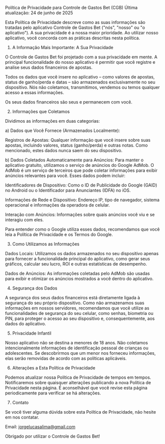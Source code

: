 Política de Privacidade para Controle de Gastos Bet (CGB)
Última atualização: 24 de junho de 2025

Esta Política de Privacidade descreve como as suas informações são tratadas pelo aplicativo Controle de Gastos Bet ("nós", "nosso" ou "o aplicativo"). A sua privacidade é a nossa maior prioridade. Ao utilizar nosso aplicativo, você concorda com as práticas descritas nesta política.

1. A Informação Mais Importante: A Sua Privacidade

O Controle de Gastos Bet foi projetado com a sua privacidade em mente. A principal funcionalidade do nosso aplicativo é permitir que você registre e analise seus dados financeiros de apostas.

Todos os dados que você insere no aplicativo – como valores de apostas, status de ganho/perda e datas – são armazenados exclusivamente no seu dispositivo. Nós não coletamos, transmitimos, vendemos ou temos qualquer acesso a essas informações.

Os seus dados financeiros são seus e permanecem com você.

2. Informações que Coletamos

Dividimos as informações em duas categorias:

a) Dados que Você Fornece (Armazenados Localmente):

Registros de Apostas: Qualquer informação que você insere sobre suas apostas, incluindo valores, status (ganho/perda) e outras notas. Como mencionado, estes dados nunca saem do seu dispositivo.

b) Dados Coletados Automaticamente para Anúncios:
Para manter o aplicativo gratuito, utilizamos o serviço de anúncios do Google AdMob. O AdMob é um serviço de terceiros que pode coletar informações para exibir anúncios relevantes para você. Esses dados podem incluir:

Identificadores de Dispositivo: Como o ID de Publicidade do Google (GAID) no Android ou o Identificador para Anunciantes (IDFA) no iOS.

Informações de Rede e Dispositivo: Endereço IP, tipo de navegador, sistema operacional e informações da operadora de celular.

Interação com Anúncios: Informações sobre quais anúncios você viu e se interagiu com eles.

Para entender como o Google utiliza esses dados, recomendamos que você leia a Política de Privacidade e os Termos do Google.

3. Como Utilizamos as Informações

Dados Locais: Utilizamos os dados armazenados no seu dispositivo apenas para fornecer a funcionalidade principal do aplicativo, como gerar seus gráficos, calcular seu lucro, ROI e outras estatísticas de desempenho.

Dados de Anúncios: As informações coletadas pelo AdMob são usadas para exibir e otimizar os anúncios mostrados a você dentro do aplicativo.

4. Segurança dos Dados

A segurança dos seus dados financeiros está diretamente ligada à segurança do seu próprio dispositivo. Como não armazenamos suas informações em nossos servidores, recomendamos que você utilize as funcionalidades de segurança do seu celular, como senhas, biometria ou PIN, para proteger o acesso ao seu dispositivo e, consequentemente, aos dados do aplicativo.

5. Privacidade Infantil

Nosso aplicativo não se destina a menores de 18 anos. Não coletamos intencionalmente informações de identificação pessoal de crianças ou adolescentes. Se descobrirmos que um menor nos forneceu informações, elas serão removidas de acordo com as políticas aplicáveis.

6. Alterações a Esta Política de Privacidade

Podemos atualizar nossa Política de Privacidade de tempos em tempos. Notificaremos sobre quaisquer alterações publicando a nova Política de Privacidade nesta página. É aconselhável que você revise esta página periodicamente para verificar se há alterações.

7. Contato

Se você tiver alguma dúvida sobre esta Política de Privacidade, não hesite em nos contatar.

Email: jorgelucasalima@gmail.com

Obrigado por utilizar o Controle de Gastos Bet!
